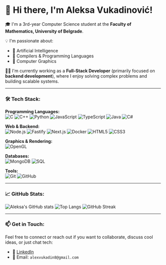 # 👋 Hi there, I'm Aleksa Vukadinović!

🎓 I'm a 3rd-year Computer Science student at the **Faculty of Mathematics, University of Belgrade**.

💡 I'm passionate about:
- 🤖 Artificial Intelligence
- 🧵 Compilers & Programming Languages
- 🎨 Computer Graphics

🧑‍💻 I'm currently working as a **Full-Stack Developer** (primarily focused on **backend development**), where I enjoy solving complex problems and building scalable systems.

---

### 🛠️ Tech Stack:

**Programming Languages:**  
![C](https://img.shields.io/badge/C-00599C?style=flat-square&logo=c&logoColor=white)
![C++](https://img.shields.io/badge/C++-00599C?style=flat-square&logo=c%2B%2B&logoColor=white)
![Python](https://img.shields.io/badge/Python-3776AB?style=flat-square&logo=python&logoColor=white)
![JavaScript](https://img.shields.io/badge/JavaScript-F7DF1E?style=flat-square&logo=javascript&logoColor=black)
![TypeScript](https://img.shields.io/badge/TypeScript-3178C6?style=flat-square&logo=typescript&logoColor=white)
![Java](https://img.shields.io/badge/Java-ED8B00?style=flat-square&logo=java&logoColor=white)
![C#](https://img.shields.io/badge/C%23-239120?style=flat-square&logo=c-sharp&logoColor=white)
  
**Web & Backend:**  
![Node.js](https://img.shields.io/badge/Node.js-339933?style=flat-square&logo=node.js&logoColor=white)
![Fastify](https://img.shields.io/badge/Fastify-202020?style=flat-square&logo=fastify&logoColor=white)
![Next.js](https://img.shields.io/badge/Next.js-000000?style=flat-square&logo=next.js&logoColor=white)
![Docker](https://img.shields.io/badge/Docker-2496ED?style=flat-square&logo=docker&logoColor=white)
![HTML5](https://img.shields.io/badge/HTML5-E34F26?style=flat-square&logo=html5&logoColor=white)
![CSS3](https://img.shields.io/badge/CSS3-1572B6?style=flat-square&logo=css3&logoColor=white)

**Graphics & Rendering:**  
![OpenGL](https://img.shields.io/badge/OpenGL-5586A4?style=flat-square&logo=opengl)
  
**Databases:**  
![MongoDB](https://img.shields.io/badge/MongoDB-4EA94B?style=flat-square&logo=mongodb&logoColor=white)
![SQL](https://img.shields.io/badge/SQL-4479A1?style=flat-square&logo=postgresql&logoColor=white)

**Tools:**  
![Git](https://img.shields.io/badge/Git-F05032?style=flat-square&logo=git&logoColor=white)
![GitHub](https://img.shields.io/badge/GitHub-181717?style=flat-square&logo=github&logoColor=white)

---

### 📈 GitHub Stats:
![Aleksa's GitHub stats](https://github-readme-stats.vercel.app/api?username=AleksaVukadinovic&show_icons=true&theme=tokyonight&hide=prs)
![Top Langs](https://github-readme-stats.vercel.app/api/top-langs/?username=AleksaVukadinovic&layout=compact&theme=tokyonight)
![GitHub Streak](https://github-readme-streak-stats.herokuapp.com/?user=AleksaVukadinovic&theme=tokyonight)

---

### 📫 Get in Touch:
Feel free to connect or reach out if you want to collaborate, discuss cool ideas, or just chat tech:
- 💼 [LinkedIn](https://www.linkedin.com/in/aleksa-vukadinovic-19aa24295/)
- 📧 Email: `alexvukadin8@gmail.com`
